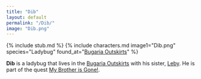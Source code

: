 ```yaml
---
title: "Dib"
layout: default
permalink: "/Dib/"
image: "Dib.png"
---
```

{% include stub.md %}
{% include characters.md image1="Dib.png" species="Ladybug" found_at="[Bugaria Outskirts](/Bugaria_Outskirts)" %}

**Dib** is a ladybug that lives in the [Bugaria Outskirts](/Bugaria_Outskirts) with his sister, [Leby](/Leby). He is part of the quest [My Brother is Gone!](/My_Brother_is_Gone!).